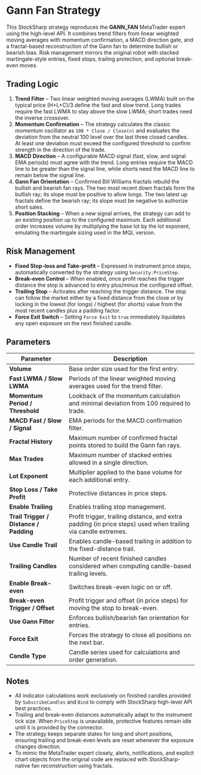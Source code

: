# Gann Fan Strategy

This StockSharp strategy reproduces the **GANN_FAN** MetaTrader expert using the high-level API. It combines trend filters from linear weighted moving averages with momentum confirmation, a MACD direction gate, and a fractal-based reconstruction of the Gann fan to determine bullish or bearish bias. Risk management mirrors the original robot with stacked martingale-style entries, fixed stops, trailing protection, and optional break-even moves.

## Trading Logic

1. **Trend Filter** – Two linear weighted moving averages (LWMA) built on the typical price (H+L+C)/3 define the fast and slow trend. Long trades require the fast LWMA to stay above the slow LWMA; short trades need the inverse crossover.
2. **Momentum Confirmation** – The strategy calculates the classic momentum oscillator as `100 * Close / Close(n)` and evaluates the deviation from the neutral 100 level over the last three closed candles. At least one deviation must exceed the configured threshold to confirm strength in the direction of the trade.
3. **MACD Direction** – A configurable MACD signal (fast, slow, and signal EMA periods) must agree with the trend. Long entries require the MACD line to be greater than the signal line, while shorts need the MACD line to remain below the signal line.
4. **Gann Fan Orientation** – Confirmed Bill Williams fractals rebuild the bullish and bearish fan rays. The two most recent down fractals form the bullish ray; its slope must be positive to allow longs. The two latest up fractals define the bearish ray; its slope must be negative to authorize short sales.
5. **Position Stacking** – When a new signal arrives, the strategy can add to an existing position up to the configured maximum. Each additional order increases volume by multiplying the base lot by the lot exponent, emulating the martingale sizing used in the MQL version.

## Risk Management

- **Fixed Stop-loss and Take-profit** – Expressed in instrument price steps, automatically converted by the strategy using `Security.PriceStep`.
- **Break-even Control** – When enabled, once profit reaches the trigger distance the stop is advanced to entry plus/minus the configured offset.
- **Trailing Stop** – Activates after reaching the trigger distance. The stop can follow the market either by a fixed distance from the close or by locking in the lowest (for longs) / highest (for shorts) value from the most recent candles plus a padding factor.
- **Force Exit Switch** – Setting `Force Exit` to `true` immediately liquidates any open exposure on the next finished candle.

## Parameters

| Parameter | Description |
|-----------|-------------|
| **Volume** | Base order size used for the first entry. |
| **Fast LWMA / Slow LWMA** | Periods of the linear weighted moving averages used for the trend filter. |
| **Momentum Period / Threshold** | Lookback of the momentum calculation and minimal deviation from 100 required to trade. |
| **MACD Fast / Slow / Signal** | EMA periods for the MACD confirmation filter. |
| **Fractal History** | Maximum number of confirmed fractal points stored to build the Gann fan rays. |
| **Max Trades** | Maximum number of stacked entries allowed in a single direction. |
| **Lot Exponent** | Multiplier applied to the base volume for each additional entry. |
| **Stop Loss / Take Profit** | Protective distances in price steps. |
| **Enable Trailing** | Enables trailing stop management. |
| **Trail Trigger / Distance / Padding** | Profit trigger, trailing distance, and extra padding (in price steps) used when trailing via candle extremes. |
| **Use Candle Trail** | Enables candle-based trailing in addition to the fixed-distance trail. |
| **Trailing Candles** | Number of recent finished candles considered when computing candle-based trailing levels. |
| **Enable Break-even** | Switches break-even logic on or off. |
| **Break-even Trigger / Offset** | Profit trigger and offset (in price steps) for moving the stop to break-even. |
| **Use Gann Filter** | Enforces bullish/bearish fan orientation for entries. |
| **Force Exit** | Forces the strategy to close all positions on the next bar. |
| **Candle Type** | Candle series used for calculations and order generation. |

## Notes

- All indicator calculations work exclusively on finished candles provided by `SubscribeCandles` and `Bind` to comply with StockSharp high-level API best practices.
- Trailing and break-even distances automatically adapt to the instrument tick size. When `PriceStep` is unavailable, protective features remain idle until it is provided by the connector.
- The strategy keeps separate states for long and short positions, ensuring trailing and break-even levels are reset whenever the exposure changes direction.
- To mimic the MetaTrader expert closely, alerts, notifications, and explicit chart objects from the original code are replaced with StockSharp-native fan reconstruction using fractals.
